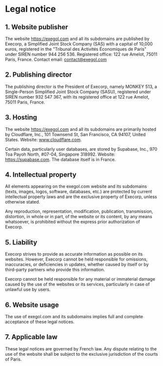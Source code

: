 # Legal notice

## 1. Website publisher

The website https://exegol.com and all its subdomains are published by Execorp, a Simplified Joint Stock Company (SAS) with a capital of 10,000 euros, registered in the "Tribunal des Activités Économiques de Paris" under SIREN number 944 256 536. Registered office: 122 rue Amelot, 75011 Paris, France. Contact email: contact@exegol.com

## 2. Publishing director

The publishing director is the President of Execorp, namely MONKEY 513, a Single-Person Simplified Joint Stock Company (SASU), registered under SIREN number 932 547 367, with its registered office at 122 rue Amelot, 75011 Paris, France.

## 3. Hosting

The website https://exegol.com and all its subdomains are primarily hosted by Cloudflare, Inc., 101 Townsend St, San Francisco, CA 94107, United States. Website: www.cloudflare.com.

Certain data, particularly user databases, are stored by Supabase, Inc., 970 Toa Payoh North, #07-04, Singapore 318992. Website: https://supabase.com. The database itself is in France.

## 4. Intellectual property

All elements appearing on the exegol.com website and its subdomains (texts, images, logos, software, databases, etc.) are protected by current intellectual property laws and are the exclusive property of Execorp, unless otherwise stated.

Any reproduction, representation, modification, publication, transmission, distortion, in whole or in part, of the website or its content, by any means whatsoever, is prohibited without the express prior authorization of Execorp.

## 5. Liability

Execorp strives to provide as accurate information as possible on its websites. However, Execorp cannot be held responsible for omissions, inaccuracies, or deficiencies in updates, whether caused by itself or by third-party partners who provide this information.

Execorp cannot be held responsible for any material or immaterial damage caused by the use of the websites or its services, particularly in case of unlawful use by users.

## 6. Website usage

The use of exegol.com and its subdomains implies full and complete acceptance of these legal notices.

## 7. Applicable law

These legal notices are governed by French law. Any dispute relating to the use of the website shall be subject to the exclusive jurisdiction of the courts of Paris. 